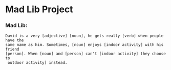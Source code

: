 # Mad Lib Project

### Mad Lib:
    David is a very [adjective] [noun], he gets really [verb] when people have the
    same name as him. Sometimes, [noun] enjoys [indoor activity] with his friend
    [person]. When [noun] and [person] can't [indoor activity] they choose to
     outdoor activity] instead.